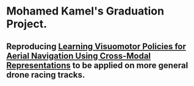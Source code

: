 # Mohamed Kamel's Graduation Project.
## Reproducing [Learning Visuomotor Policies for Aerial Navigation Using Cross-Modal Representations](https://github.com/microsoft/AirSim-Drone-Racing-VAE-Imitation) to be applied on more general drone racing tracks.

